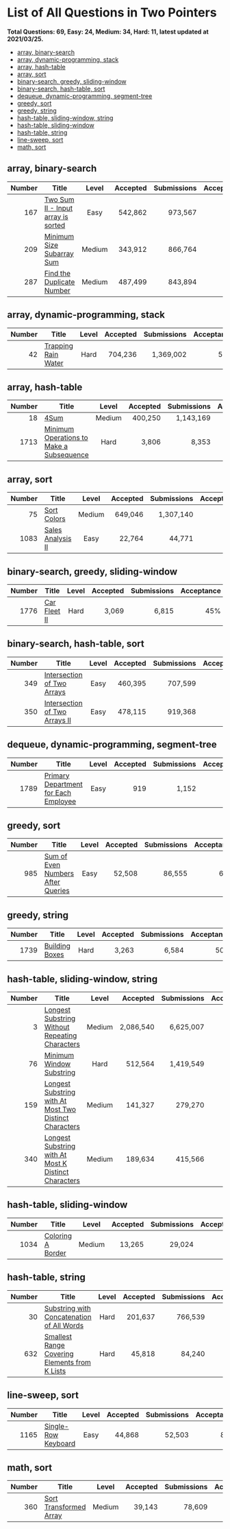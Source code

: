 # List of All Questions in Two Pointers

**Total Questions: 69, Easy: 24, Medium: 34, Hard: 11, latest updated at 2021/03/25.**

- [array, binary-search](#array-binary-search)
- [array, dynamic-programming, stack](#array-dynamic-programming-stack)
- [array, hash-table](#array-hash-table)
- [array, sort](#array-sort)
- [binary-search, greedy, sliding-window](#binary-search-greedy-sliding-window)
- [binary-search, hash-table, sort](#binary-search-hash-table-sort)
- [dequeue, dynamic-programming, segment-tree](#dequeue-dynamic-programming-segment-tree)
- [greedy, sort](#greedy-sort)
- [greedy, string](#greedy-string)
- [hash-table, sliding-window, string](#hash-table-sliding-window-string)
- [hash-table, sliding-window](#hash-table-sliding-window)
- [hash-table, string](#hash-table-string)
- [line-sweep, sort](#line-sweep-sort)
- [math, sort](#math-sort)

## array, binary-search

|Number|                                               Title                                                |Level |Accepted|Submissions|Acceptance|
|-----:|----------------------------------------------------------------------------------------------------|:----:|-------:|----------:|---------:|
|   167|[Two Sum II - Input array is sorted](https://leetcode.com/problems/two-sum-ii-input-array-is-sorted)| Easy | 542,862|    973,567|       56%|
|   209|[Minimum Size Subarray Sum](https://leetcode.com/problems/minimum-size-subarray-sum)                |Medium| 343,912|    866,764|       40%|
|   287|[Find the Duplicate Number](https://leetcode.com/problems/find-the-duplicate-number)                |Medium| 487,499|    843,894|       58%|


## array, dynamic-programming, stack

|Number|                                 Title                                  |Level|Accepted|Submissions|Acceptance|
|-----:|------------------------------------------------------------------------|:---:|-------:|----------:|---------:|
|    42|[Trapping Rain Water](https://leetcode.com/problems/trapping-rain-water)|Hard | 704,236|  1,369,002|       51%|


## array, hash-table

|Number|                                                      Title                                                       |Level |Accepted|Submissions|Acceptance|
|-----:|------------------------------------------------------------------------------------------------------------------|:----:|-------:|----------:|---------:|
|    18|[4Sum](https://leetcode.com/problems/4sum)                                                                        |Medium| 400,250|  1,143,169|       35%|
|  1713|[Minimum Operations to Make a Subsequence](https://leetcode.com/problems/minimum-operations-to-make-a-subsequence)| Hard |   3,806|      8,353|       46%|


## array, sort

|Number|                               Title                                |Level |Accepted|Submissions|Acceptance|
|-----:|--------------------------------------------------------------------|:----:|-------:|----------:|---------:|
|    75|[Sort Colors](https://leetcode.com/problems/sort-colors)            |Medium| 649,046|  1,307,140|       50%|
|  1083|[Sales Analysis II](https://leetcode.com/problems/sales-analysis-ii)| Easy |  22,764|     44,771|       51%|


## binary-search, greedy, sliding-window

|Number|                          Title                           |Level|Accepted|Submissions|Acceptance|
|-----:|----------------------------------------------------------|:---:|-------:|----------:|---------:|
|  1776|[Car Fleet II](https://leetcode.com/problems/car-fleet-ii)|Hard |   3,069|      6,815|       45%|


## binary-search, hash-table, sort

|Number|                                           Title                                            |Level|Accepted|Submissions|Acceptance|
|-----:|--------------------------------------------------------------------------------------------|:---:|-------:|----------:|---------:|
|   349|[Intersection of Two Arrays](https://leetcode.com/problems/intersection-of-two-arrays)      |Easy | 460,395|    707,599|       65%|
|   350|[Intersection of Two Arrays II](https://leetcode.com/problems/intersection-of-two-arrays-ii)|Easy | 478,115|    919,368|       52%|


## dequeue, dynamic-programming, segment-tree

|Number|                                                  Title                                                   |Level|Accepted|Submissions|Acceptance|
|-----:|----------------------------------------------------------------------------------------------------------|:---:|-------:|----------:|---------:|
|  1789|[Primary Department for Each Employee](https://leetcode.com/problems/primary-department-for-each-employee)|Easy |     919|      1,152|       80%|


## greedy, sort

|Number|                                               Title                                                |Level|Accepted|Submissions|Acceptance|
|-----:|----------------------------------------------------------------------------------------------------|:---:|-------:|----------:|---------:|
|   985|[Sum of Even Numbers After Queries](https://leetcode.com/problems/sum-of-even-numbers-after-queries)|Easy |  52,508|     86,555|       61%|


## greedy, string

|Number|                            Title                             |Level|Accepted|Submissions|Acceptance|
|-----:|--------------------------------------------------------------|:---:|-------:|----------:|---------:|
|  1739|[Building Boxes](https://leetcode.com/problems/building-boxes)|Hard |   3,263|      6,584|       50%|


## hash-table, sliding-window, string

|Number|                                                                    Title                                                                     |Level |Accepted |Submissions|Acceptance|
|-----:|----------------------------------------------------------------------------------------------------------------------------------------------|:----:|--------:|----------:|---------:|
|     3|[Longest Substring Without Repeating Characters](https://leetcode.com/problems/longest-substring-without-repeating-characters)                |Medium|2,086,540|  6,625,007|       31%|
|    76|[Minimum Window Substring](https://leetcode.com/problems/minimum-window-substring)                                                            | Hard |  512,564|  1,419,549|       36%|
|   159|[Longest Substring with At Most Two Distinct Characters](https://leetcode.com/problems/longest-substring-with-at-most-two-distinct-characters)|Medium|  141,327|    279,270|       51%|
|   340|[Longest Substring with At Most K Distinct Characters](https://leetcode.com/problems/longest-substring-with-at-most-k-distinct-characters)    |Medium|  189,634|    415,566|       46%|


## hash-table, sliding-window

|Number|                               Title                                |Level |Accepted|Submissions|Acceptance|
|-----:|--------------------------------------------------------------------|:----:|-------:|----------:|---------:|
|  1034|[Coloring A Border](https://leetcode.com/problems/coloring-a-border)|Medium|  13,265|     29,024|       46%|


## hash-table, string

|Number|                                                           Title                                                            |Level|Accepted|Submissions|Acceptance|
|-----:|----------------------------------------------------------------------------------------------------------------------------|:---:|-------:|----------:|---------:|
|    30|[Substring with Concatenation of All Words](https://leetcode.com/problems/substring-with-concatenation-of-all-words)        |Hard | 201,637|    766,539|       26%|
|   632|[Smallest Range Covering Elements from K Lists](https://leetcode.com/problems/smallest-range-covering-elements-from-k-lists)|Hard |  45,818|     84,240|       54%|


## line-sweep, sort

|Number|                                 Title                                  |Level|Accepted|Submissions|Acceptance|
|-----:|------------------------------------------------------------------------|:---:|-------:|----------:|---------:|
|  1165|[Single-Row Keyboard](https://leetcode.com/problems/single-row-keyboard)|Easy |  44,868|     52,503|       85%|


## math, sort

|Number|                                    Title                                     |Level |Accepted|Submissions|Acceptance|
|-----:|------------------------------------------------------------------------------|:----:|-------:|----------:|---------:|
|   360|[Sort Transformed Array](https://leetcode.com/problems/sort-transformed-array)|Medium|  39,143|     78,609|       50%|



